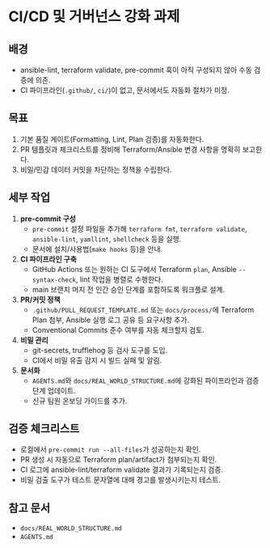 # CI/CD 및 거버넌스 강화 과제

## 배경
- ansible-lint, terraform validate, pre-commit 훅이 아직 구성되지 않아 수동 검증에 의존.
- CI 파이프라인(`.github/`, `ci/`)이 없고, 문서에서도 자동화 절차가 미정.

## 목표
1. 기본 품질 게이트(Formatting, Lint, Plan 검증)를 자동화한다.
2. PR 템플릿과 체크리스트를 정비해 Terraform/Ansible 변경 사항을 명확히 보고한다.
3. 비밀/민감 데이터 커밋을 차단하는 정책을 수립한다.

## 세부 작업
1. **pre-commit 구성**
   - `pre-commit` 설정 파일을 추가해 `terraform fmt`, `terraform validate`, `ansible-lint`, `yamllint`, `shellcheck` 등을 실행.
   - 문서에 설치/사용법(`make hooks` 등)을 안내.
2. **CI 파이프라인 구축**
   - GitHub Actions 또는 원하는 CI 도구에서 Terraform `plan`, Ansible `--syntax-check`, lint 작업을 병렬로 수행한다.
   - main 브랜치 머지 전 인간 승인 단계를 포함하도록 워크플로 설계.
3. **PR/커밋 정책**
   - `.github/PULL_REQUEST_TEMPLATE.md` 또는 `docs/process/`에 Terraform Plan 첨부, Ansible 실행 로그 공유 등 요구사항 추가.
   - Conventional Commits 준수 여부를 자동 체크할지 검토.
4. **비밀 관리**
   - git-secrets, trufflehog 등 검사 도구를 도입.
   - CI에서 비밀 유출 감지 시 빌드 실패 및 알림.
5. **문서화**
   - `AGENTS.md`와 `docs/REAL_WORLD_STRUCTURE.md`에 강화된 파이프라인과 검증 단계 업데이트.
   - 신규 팀원 온보딩 가이드를 추가.

## 검증 체크리스트
- 로컬에서 `pre-commit run --all-files`가 성공하는지 확인.
- PR 생성 시 자동으로 Terraform plan/artifact가 첨부되는지 확인.
- CI 로그에 ansible-lint/terraform validate 결과가 기록되는지 검증.
- 비밀 검출 도구가 테스트 문자열에 대해 경고를 발생시키는지 테스트.

## 참고 문서
- `docs/REAL_WORLD_STRUCTURE.md`
- `AGENTS.md`
